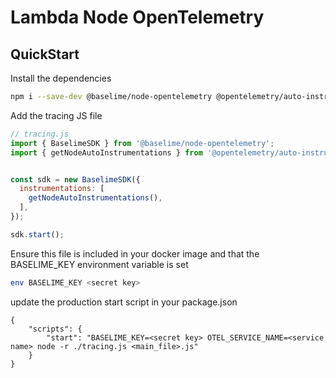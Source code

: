 # Lambda Node OpenTelemetry


## QuickStart

Install the dependencies

```bash
npm i --save-dev @baselime/node-opentelemetry @opentelemetry/auto-instrumentations-node
```

Add the tracing JS file

```javascript
// tracing.js
import { BaselimeSDK } from '@baselime/node-opentelemetry';
import { getNodeAutoInstrumentations } from '@opentelemetry/auto-instrumentations-node';


const sdk = new BaselimeSDK({
  instrumentations: [    
    getNodeAutoInstrumentations(),
  ],
});

sdk.start();
```

Ensure this file is included in your docker image and that the BASELIME_KEY environment variable is set

```bash
env BASELIME_KEY <secret key>
```

update the production start script in your package.json
```
{
    "scripts": {
        "start": "BASELIME_KEY=<secret key> OTEL_SERVICE_NAME=<service name> node -r ./tracing.js <main_file>.js"
    }
}